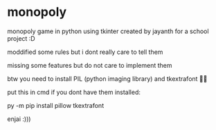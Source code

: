 # monopoly

monopoly game in python using tkinter created by jayanth for a school project :D

moddified some rules but i dont really care to tell them

missing some features but do not care to implement them

btw you need to install PIL (python imaging library) and tkextrafont 👍🏽

put this in cmd if you dont have them installed:

py -m pip install pillow tkextrafont

enjai :)))
